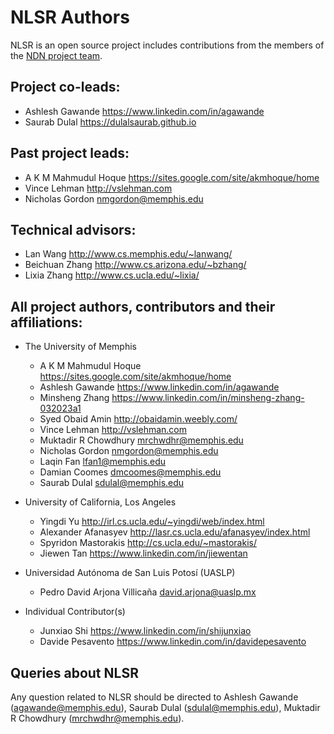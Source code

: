 NLSR Authors
============

NLSR is an open source project includes contributions from the members of the
[NDN project team](http://named-data.net/project/participants/).

## Project co-leads:

* Ashlesh Gawande  <https://www.linkedin.com/in/agawande>
* Saurab Dulal <https://dulalsaurab.github.io>

## Past project leads:

* A K M Mahmudul Hoque <https://sites.google.com/site/akmhoque/home>
* Vince Lehman <http://vslehman.com>
* Nicholas Gordon <nmgordon@memphis.edu>

## Technical advisors:

* Lan Wang            <http://www.cs.memphis.edu/~lanwang/>
* Beichuan Zhang      <http://www.cs.arizona.edu/~bzhang/>
* Lixia Zhang         <http://www.cs.ucla.edu/~lixia/>


## All project authors, contributors and their affiliations:

* The University of Memphis

    * A K M Mahmudul Hoque <https://sites.google.com/site/akmhoque/home>
    * Ashlesh Gawande      <https://www.linkedin.com/in/agawande>
    * Minsheng Zhang       <https://www.linkedin.com/in/minsheng-zhang-032023a1>
    * Syed Obaid Amin      <http://obaidamin.weebly.com/>
    * Vince Lehman         <http://vslehman.com>
    * Muktadir R Chowdhury <mrchwdhr@memphis.edu>
    * Nicholas Gordon      <nmgordon@memphis.edu>
    * Laqin Fan            <lfan1@memphis.edu>
    * Damian Coomes        <dmcoomes@memphis.edu>
    * Saurab Dulal         <sdulal@memphis.edu>

* University of California, Los Angeles

    * Yingdi Yu           <http://irl.cs.ucla.edu/~yingdi/web/index.html>
    * Alexander Afanasyev <http://lasr.cs.ucla.edu/afanasyev/index.html>
    * Spyridon Mastorakis <http://cs.ucla.edu/~mastorakis/>
    * Jiewen Tan          <https://www.linkedin.com/in/jiewentan>

* Universidad Autónoma de San Luis Potosí (UASLP)

    * Pedro David Arjona Villicaña <david.arjona@uaslp.mx>

* Individual Contributor(s)

    * Junxiao Shi         <https://www.linkedin.com/in/shijunxiao>
    * Davide Pesavento    <https://www.linkedin.com/in/davidepesavento>

## Queries about NLSR

Any question related to NLSR should be directed to Ashlesh Gawande (agawande@memphis.edu), Saurab Dulal (sdulal@memphis.edu),
Muktadir R Chowdhury (mrchwdhr@memphis.edu).
